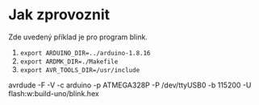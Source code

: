 
# Jak zprovoznit

Zde uvedený příklad je pro program blink.

1. `export ARDUINO_DIR=../arduino-1.8.16`
2. `export ARDMK_DIR=./Makefile`
3. `export AVR_TOOLS_DIR=/usr/include`

avrdude -F -V -c arduino -p ATMEGA328P -P /dev/ttyUSB0 -b 115200 -U flash:w:build-uno/blink.hex